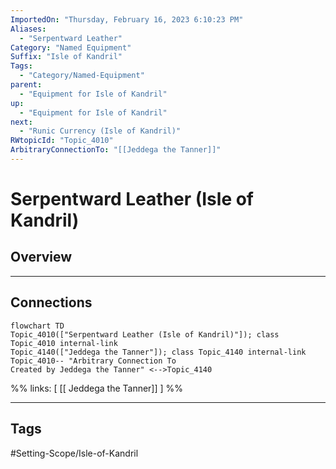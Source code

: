 ```yaml
---
ImportedOn: "Thursday, February 16, 2023 6:10:23 PM"
Aliases:
  - "Serpentward Leather"
Category: "Named Equipment"
Suffix: "Isle of Kandril"
Tags:
  - "Category/Named-Equipment"
parent:
  - "Equipment for Isle of Kandril"
up:
  - "Equipment for Isle of Kandril"
next:
  - "Runic Currency (Isle of Kandril)"
RWtopicId: "Topic_4010"
ArbitraryConnectionTo: "[[Jeddega the Tanner]]"
---
```

# Serpentward Leather (Isle of Kandril)
## Overview
---
## Connections
```mermaid
flowchart TD
Topic_4010(["Serpentward Leather (Isle of Kandril)"]); class Topic_4010 internal-link
Topic_4140(["Jeddega the Tanner"]); class Topic_4140 internal-link
Topic_4010-- "Arbitrary Connection To
Created by Jeddega the Tanner" <-->Topic_4140
```
%%
links: [ [[ Jeddega the Tanner]] ]
%%


---
## Tags
#Setting-Scope/Isle-of-Kandril

